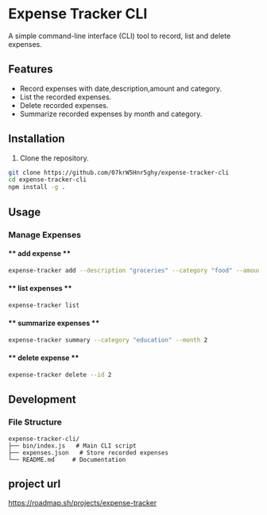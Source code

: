 # **Expense Tracker CLI**

A simple command-line interface (CLI) tool to record, list and delete expenses.

## **Features**

- Record expenses with date,description,amount and category.
- List the recorded expenses.
- Delete recorded expenses.
- Summarize recorded expenses by month and category.

## **Installation**

1. Clone the repository.

```bash
git clone https://github.com/07krW5Hnr5ghy/expense-tracker-cli
cd expense-tracker-cli
npm install -g .
```

## **Usage**

### **Manage Expenses**

#### ** add expense **

```bash
expense-tracker add --description "groceries" --category "food" --amount 3.45
```

#### ** list expenses **

```bash
expense-tracker list
```

#### ** summarize expenses **

```bash
expense-tracker summary --category "education" --month 2
```

#### ** delete expense **

```bash
expense-tracker delete --id 2
```

## **Development**

### **File Structure**

```
expense-tracker-cli/
├── bin/index.js   # Main CLI script
├── expenses.json   # Store recorded expenses
└── README.md     # Documentation
```

## project url

https://roadmap.sh/projects/expense-tracker
